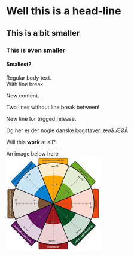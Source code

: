 <!DOCTYPE html>
<html>

<head>
    <title>Page Title</title>
    <meta http-equiv="Content-Type" content="text/html; charset=UTF-8">
</head>

<body>

# Well this is a head-line

## This is a bit smaller

### This is even smaller

#### Smallest?

Regular body text.  
With line break.  

New content.

Two lines without line break
between!  

New line for trigged release.  

Og her er der nogle danske bogstaver: æøå ÆØÅ  

<p>Will this <b>work</b> at all?</p>

An image below here  
![](Images/Introduction/WheelOfLife2.jpg)

</body>

</html>